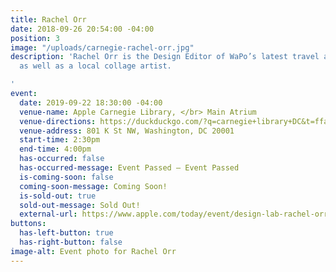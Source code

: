 ```yaml
---
title: Rachel Orr
date: 2018-09-26 20:54:00 -04:00
position: 3
image: "/uploads/carnegie-rachel-orr.jpg"
description: 'Rachel Orr is the Design Editor of WaPo’s latest travel arm By the Way,
  as well as a local collage artist.

'
event:
  date: 2019-09-22 18:30:00 -04:00
  venue-name: Apple Carnegie Library, </br> Main Atrium
  venue-directions: https://duckduckgo.com/?q=carnegie+library+DC&t=ffab&ia=web&iaxm=maps&iai=apple-carnegie-library-washington
  venue-address: 801 K St NW, Washington, DC 20001
  start-time: 2:30pm
  end-time: 4:00pm
  has-occurred: false
  has-occurred-message: Event Passed — Event Passed
  is-coming-soon: false
  coming-soon-message: Coming Soon!
  is-sold-out: true
  sold-out-message: Sold Out!
  external-url: https://www.apple.com/today/event/design-lab-rachel-orr-092219/6573249202036835725/
buttons:
  has-left-button: true
  has-right-button: false
image-alt: Event photo for Rachel Orr
---
```


